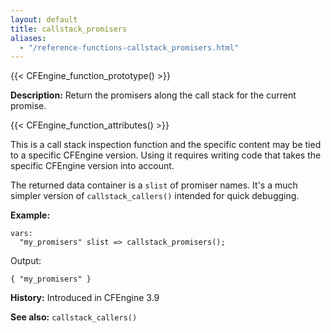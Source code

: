 ```yaml
---
layout: default
title: callstack_promisers
aliases:
  - "/reference-functions-callstack_promisers.html"
---
```


{{< CFEngine_function_prototype() >}}

**Description:** Return the promisers along the call stack for the current promise.

{{< CFEngine_function_attributes() >}}

This is a call stack inspection function and the specific content may be tied
to a specific CFEngine version. Using it requires writing code that takes the
specific CFEngine version into account.

The returned data container is a `slist` of promiser names. It's a much simpler
version of `callstack_callers()` intended for quick debugging.

**Example:**

```cf3 {skip TODO}
vars:
  "my_promisers" slist => callstack_promisers();
```

Output:

```
{ "my_promisers" }
```

**History:** Introduced in CFEngine 3.9

**See also:** `callstack_callers()`
